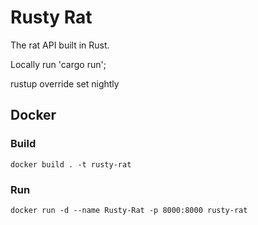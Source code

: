 # Rusty Rat
The rat API built in Rust.

Locally run 'cargo run';

rustup override set nightly


## Docker
### Build
`docker build . -t rusty-rat`
### Run
`docker run -d --name Rusty-Rat -p 8000:8000 rusty-rat`
